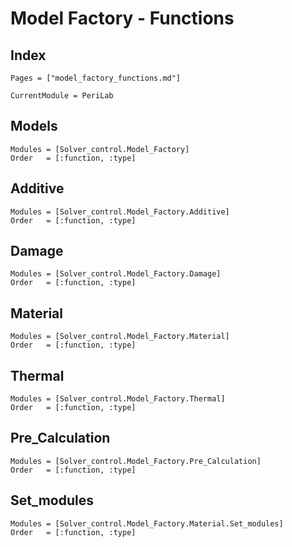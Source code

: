 # Model Factory - Functions

## Index

```@index
Pages = ["model_factory_functions.md"]
```

```@meta
CurrentModule = PeriLab
```

## Models

```@autodocs
Modules = [Solver_control.Model_Factory]
Order   = [:function, :type]
```

## Additive

```@autodocs
Modules = [Solver_control.Model_Factory.Additive]
Order   = [:function, :type]
```

## Damage

```@autodocs
Modules = [Solver_control.Model_Factory.Damage]
Order   = [:function, :type]
```

## Material

```@autodocs
Modules = [Solver_control.Model_Factory.Material]
Order   = [:function, :type]
```

## Thermal

```@autodocs
Modules = [Solver_control.Model_Factory.Thermal]
Order   = [:function, :type]
```

## Pre_Calculation

```@autodocs
Modules = [Solver_control.Model_Factory.Pre_Calculation]
Order   = [:function, :type]
```

## Set_modules

```@autodocs
Modules = [Solver_control.Model_Factory.Material.Set_modules]
Order   = [:function, :type]
```
